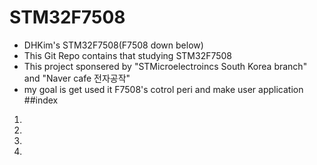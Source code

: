 # STM32F7508
  - DHKim's STM32F7508(F7508 down below)
  - This Git Repo contains that studying STM32F7508
  - This project sponsered by "STMicroelectroincs South Korea branch" and "Naver cafe 전자공작"
  - my goal is get used it F7508's cotrol peri and make user application
 ##index
   1. 
   2. 
   3. 
   4. 
   

